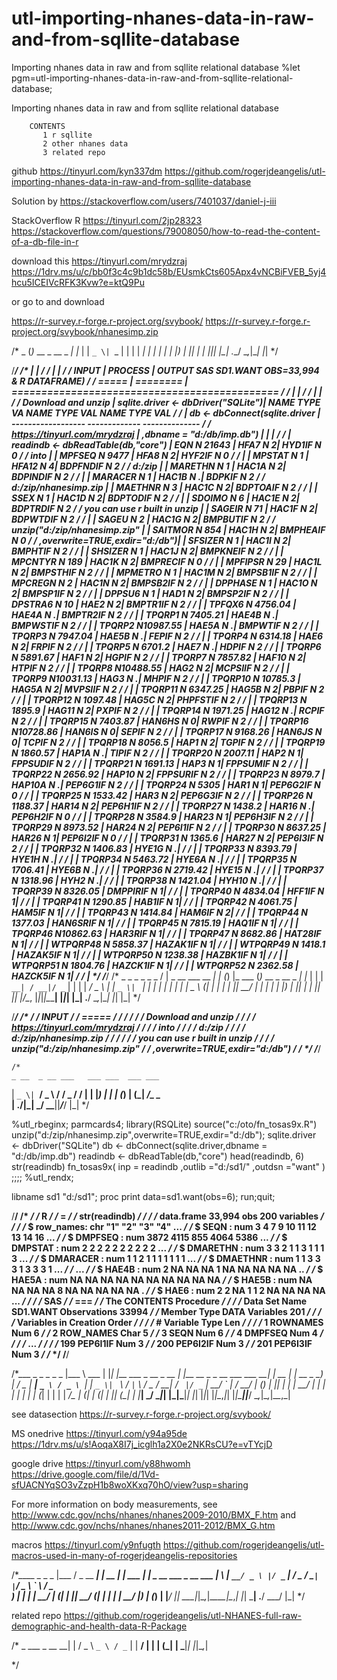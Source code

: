 # utl-importing-nhanes-data-in-raw-and-from-sqllite-database
Importing nhanes data in raw and from sqllite relational database 
   %let pgm=utl-importing-nhanes-data-in-raw-and-from-sqllite-relational-database;

   Importing nhanes data in raw and from sqllite relational database

        CONTENTS
           1 r sqllite
           2 other nhanes data
           3 related repo


   github
   https://tinyurl.com/kyn337dm
   https://github.com/rogerjdeangelis/utl-importing-nhanes-data-in-raw-and-from-sqllite-database

   Solution by
   https://stackoverflow.com/users/7401037/daniel-j-iii

   StackOverflow R
   https://tinyurl.com/2jp28323
   https://stackoverflow.com/questions/79008050/how-to-read-the-content-of-a-db-file-in-r

   download this
   https://tinyurl.com/mrydzraj
   https://1drv.ms/u/c/bb0f3c4c9b1dc58b/EUsmkCts605Apx4vNCBiFVEB_5yj4hcu5ICEIVcRFK3Kvw?e=ktQ9Pu

   or go to and download

   https://r-survey.r-forge.r-project.org/svybook/
   https://r-survey.r-forge.r-project.org/svybook/nhanesimp.zip

   /*                   _
   (_)_ __  _ __  _   _| |_
   | | `_ \| `_ \| | | | __|
   | | | | | |_) | |_| | |_
   |_|_| |_| .__/ \__,_|\__|
           |_|
   */

   /*****************************************************************************************************************************/
   /*                                  |                                    |                                                   */
   /*                                  |                                    |                                                   */
   /*           INPUT                  |              PROCESS               |  OUTPUT SAS SD1.WANT OBS=33,994 & R DATAFRAME)    */
   /*           =====                  |              ========              |  =============================================    */
   /*                                  |                                    |                                                   */
   /*                                  |                                    |                                                   */
   /*  Download and unzip              | sqlite.driver <- dbDriver("SQLite")| NAME   TYPE    VA    NAME TYPE VAL NAME TYPE VAL  */
   /*                                  | db <- dbConnect(sqlite.driver      | ------------------   ------------- -------------- */
   /*  https://tinyurl.com/mrydzraj    |   ,dbname = "d:/db/imp.db")        |                    |              |               */
   /*                                  | readindb <- dbReadTable(db,"core") | EQN      N   21643 |  HFA7     N 2| HYD1IF   N 0  */
   /*  into                            |                                    | MPFSEQ   N    9477 |  HFA8     N 2| HYF2IF   N 0  */
   /*                                  |                                    | MPSTAT   N       1 |  HFA12    N 4| BDPFNDIF N 2  */
   /*  d:/zip                          |                                    | MARETHN  N       1 |  HAC1A    N 2| BDPINDIF N 2  */
   /*                                  |                                    | MARACER  N       1 |  HAC1B    N .| BDPKIF   N 2  */
   /*  d:/zip/nhanesimp.zip            |                                    | MAETHNR  N       3 |  HAC1C    N 2| BDPTOAIF N 2  */
   /*                                  |                                    | SSEX     N       1 |  HAC1D    N 2| BDPTODIF N 2  */
   /*                                  |                                    | SDOIMO   N       6 |  HAC1E    N 2| BDPTRDIF N 2  */
   /*  you can use r built in unzip    |                                    | SAGEIR   N      71 |  HAC1F    N 2| BDPWTDIF N 2  */
   /*                                  |                                    | SAGEU    N       2 |  HAC1G    N 2| BMPBUTIF N 2  */
   /*  unzip("d:/zip/nhanesimp.zip"    |                                    | SAITMOR  N     854 |  HAC1H    N 2| BMPHEAIF N 0  */
   /*    ,overwrite=TRUE,exdir="d:/db")|                                    | SFSIZER  N       1 |  HAC1I    N 2| BMPHTIF  N 2  */
   /*                                  |                                    | SHSIZER  N       1 |  HAC1J    N 2| BMPKNEIF N 2  */
   /*                                  |                                    | MPCNTYR  N     189 |  HAC1K    N 2| BMPRECIF N 0  */
   /*                                  |                                    | MPFIPSR  N      29 |  HAC1L    N 2| BMPSTHIF N 2  */
   /*                                  |                                    | MPMETRO  N       1 |  HAC1M    N 2| BMPSB1IF N 2  */
   /*                                  |                                    | MPCREGN  N       2 |  HAC1N    N 2| BMPSB2IF N 2  */
   /*                                  |                                    | DPPHASE  N       1 |  HAC1O    N 2| BMPSP1IF N 2  */
   /*                                  |                                    | DPPSU6   N       1 |  HAD1     N 2| BMPSP2IF N 2  */
   /*                                  |                                    | DPSTRA6  N      10 |  HAE2     N 2| BMPTR1IF N 2  */
   /*                                  |                                    | TPFQX6   N 4756.04 |  HAE4A    N .| BMPTR2IF N 2  */
   /*                                  |                                    | TPQRP1   N 7405.21 |  HAE4B    N .| BMPWSTIF N 2  */
   /*                                  |                                    | TPQRP2   N10987.55 |  HAE5A    N .| BMPWTIF  N 2  */
   /*                                  |                                    | TPQRP3   N 7947.04 |  HAE5B    N .| FEPIF    N 2  */
   /*                                  |                                    | TPQRP4   N 6314.18 |  HAE6     N 2| FRPIF    N 2  */
   /*                                  |                                    | TPQRP5   N  6701.2 |  HAE7     N .| HDPIF    N 2  */
   /*                                  |                                    | TPQRP6   N 5891.67 |  HAF1     N 2| HGPIF    N 2  */
   /*                                  |                                    | TPQRP7   N 7857.82 |  HAF10    N 2| HTPIF    N 2  */
   /*                                  |                                    | TPQRP8   N10488.55 |  HAG2     N 2| MCPSIIF  N 2  */
   /*                                  |                                    | TPQRP9   N10031.13 |  HAG3     N .| MHPIF    N 2  */
   /*                                  |                                    | TPQRP10  N 10785.3 |  HAG5A    N 2| MVPSIIF  N 2  */
   /*                                  |                                    | TPQRP11  N 6347.25 |  HAG5B    N 2| PBPIF    N 2  */
   /*                                  |                                    | TPQRP12  N 1097.48 |  HAG5C    N 2| PHPFSTIF N 2  */
   /*                                  |                                    | TPQRP13  N  1895.9 |  HAG11    N 2| PXPIF    N 2  */
   /*                                  |                                    | TPQRP14  N 1971.25 |  HAG12    N .| RCPIF    N 2  */
   /*                                  |                                    | TPQRP15  N 7403.87 |  HAN6HS   N 0| RWPIF    N 2  */
   /*                                  |                                    | TPQRP16  N10728.86 |  HAN6IS   N 0| SEPIF    N 2  */
   /*                                  |                                    | TPQRP17  N 9168.26 |  HAN6JS   N 0| TCPIF    N 2  */
   /*                                  |                                    | TPQRP18  N  8056.5 |  HAP1     N 2| TGPIF    N 2  */
   /*                                  |                                    | TPQRP19  N 1860.57 |  HAP1A    N .| TIPIF    N 2  */
   /*                                  |                                    | TPQRP20  N 2007.11 |  HAP2     N 1| FPPSUDIF N 2  */
   /*                                  |                                    | TPQRP21  N 1691.13 |  HAP3     N 1| FPPSUMIF N 2  */
   /*                                  |                                    | TPQRP22  N 2656.92 |  HAP10    N 2| FPPSURIF N 2  */
   /*                                  |                                    | TPQRP23  N  8979.7 |  HAP10A   N .| PEP6G1IF N 2  */
   /*                                  |                                    | TPQRP24  N    5305 |  HAR1     N 1| PEP6G2IF N 0  */
   /*                                  |                                    | TPQRP25  N 1533.42 |  HAR3     N 2| PEP6G3IF N 2  */
   /*                                  |                                    | TPQRP26  N 1188.37 |  HAR14    N 2| PEP6H1IF N 2  */
   /*                                  |                                    | TPQRP27  N  1438.2 |  HAR16    N .| PEP6H2IF N 0  */
   /*                                  |                                    | TPQRP28  N  3584.9 |  HAR23    N 1| PEP6H3IF N 2  */
   /*                                  |                                    | TPQRP29  N 8973.52 |  HAR24    N 2| PEP6I1IF N 2  */
   /*                                  |                                    | TPQRP30  N 8637.25 |  HAR26    N 1| PEP6I2IF N 0  */
   /*                                  |                                    | TPQRP31  N  1365.6 |  HAR27    N 2| PEP6I3IF N 2  */
   /*                                  |                                    | TPQRP32  N 1406.83 |  HYE1G    N .|               */
   /*                                  |                                    | TPQRP33  N 8393.79 |  HYE1H    N .|               */
   /*                                  |                                    | TPQRP34  N 5463.72 |  HYE6A    N .|               */
   /*                                  |                                    | TPQRP35  N 1706.41 |  HYE6B    N .|               */
   /*                                  |                                    | TPQRP36  N 2719.42 |  HYE15    N .|               */
   /*                                  |                                    | TPQRP37  N 1318.96 |  HYH2     N .|               */
   /*                                  |                                    | TPQRP38  N 1421.04 |  HYH10    N .|               */
   /*                                  |                                    | TPQRP39  N 8326.05 |  DMPPIRIF N 1|               */
   /*                                  |                                    | TPQRP40  N 4834.04 |  HFF1IF   N 1|               */
   /*                                  |                                    | TPQRP41  N 1290.85 |  HAB1IF   N 1|               */
   /*                                  |                                    | TPQRP42  N 4061.75 |  HAM5IF   N 1|               */
   /*                                  |                                    | TPQRP43  N 1414.84 |  HAM6IF   N 2|               */
   /*                                  |                                    | TPQRP44  N 1377.03 |  HAN6SRIF N 1|               */
   /*                                  |                                    | TPQRP45  N 7815.19 |  HAQ1IF   N 1|               */
   /*                                  |                                    | TPQRP46  N10862.63 |  HAR3RIF  N 1|               */
   /*                                  |                                    | TPQRP47  N 8682.86 |  HAT28IF  N 1|               */
   /*                                  |                                    | WTPQRP48 N 5858.37 |  HAZAK1IF N 1|               */
   /*                                  |                                    | WTPQRP49 N  1418.1 |  HAZAK5IF N 1|               */
   /*                                  |                                    | WTPQRP50 N 1238.38 |  HAZBK1IF N 1|               */
   /*                                  |                                    | WTPQRP51 N 1804.76 |  HAZCK1IF N 1|               */
   /*                                  |                                    | WTPQRP52 N 2362.58 |  HAZCK5IF N 1|               */
   /*                                  |                                                                                        */
   /*****************************************************************************************************************************/
   /*                    _ _ _ _         _                   _
   / |  _ __   ___  __ _| | (_) |_ ___  (_)_ __  _ __  _   _| |_
   | | | `__| / __|/ _` | | | | __/ _ \ | | `_ \| `_ \| | | | __|
   | | | |    \__ \ (_| | | | | ||  __/ | | | | | |_) | |_| | |_
   |_| |_|    |___/\__, |_|_|_|\__\___| |_|_| |_| .__/ \__,_|\__|
                      |_|                       |_|
   */

   /*****************************************************************************************************************************/
   /*                                                                                                                           */
   /*           INPUT                                                                                                           */
   /*           =====                                                                                                           */
   /*                                                                                                                           */
   /*                                                                                                                           */
   /*  Download and unzip                                                                                                       */
   /*                                                                                                                           */
   /*  https://tinyurl.com/mrydzraj                                                                                             */
   /*                                                                                                                           */
   /*  into                                                                                                                     */
   /*                                                                                                                           */
   /*  d:/zip                                                                                                                   */
   /*                                                                                                                           */
   /*  d:/zip/nhanesimp.zip                                                                                                     */
   /*                                                                                                                           */
   /*                                                                                                                           */
   /*  you can use r built in unzip                                                                                             */
   /*                                                                                                                           */
   /*  unzip("d:/zip/nhanesimp.zip"                                                                                             */
   /*    ,overwrite=TRUE,exdir="d:/db")                                                                                         */
   /*                                                                                                                           */
   /*****************************************************************************************************************************/

    /*
    _ __  _ __ ___   ___ ___  ___ ___
   | `_ \| `__/ _ \ / __/ _ \/ __/ __|
   | |_) | | | (_) | (_|  __/\__ \__ \
   | .__/|_|  \___/ \___\___||___/___/
   |_|
   */

   %utl_rbeginx;
   parmcards4;
   library(RSQLite)
   source("c:/oto/fn_tosas9x.R")
   unzip("d:/zip/nhanesimp.zip",overwrite=TRUE,exdir="d:/db");
   sqlite.driver <- dbDriver("SQLite")
   db <- dbConnect(sqlite.driver,dbname = "d:/db/imp.db")
   readindb <- dbReadTable(db,"core")
   head(readindb, 6)
   str(readindb)
   fn_tosas9x(
         inp    = readindb
        ,outlib ="d:/sd1/"
        ,outdsn ="want"
        )
   ;;;;
   %utl_rendx;

   libname sd1 "d:/sd1";
   proc print data=sd1.want(obs=6);
   run;quit;

   /**************************************************************************************************************************/
   /*                                                                                                                        */
   /* R                                                                                                                      */
   /* =                                                                                                                       */
   /*  str(readindb)                                                                                                         */
   /*                                                                                                                        */
   /*  data.frame 33,994 obs 200 variables                                                                                   */
   /*                                                                                                                        */
   /*  $ row_names: chr  "1" "2" "3" "4" ...                                                                                 */
   /*  $ SEQN     : num  3 4 7 9 10 11 12 13 14 16 ...                                                                       */
   /*  $ DMPFSEQ  : num  3872 4115 855 4064 5386 ...                                                                         */
   /*  $ DMPSTAT  : num  2 2 2 2 2 2 2 2 2 2 ...                                                                             */
   /*  $ DMARETHN : num  3 3 2 1 1 3 1 1 1 3 ...                                                                             */
   /*  $ DMARACER : num  1 1 2 1 1 1 1 1 1 1 ...                                                                             */
   /*  $ DMAETHNR : num  1 1 3 3 3 1 3 3 3 1 ...                                                                             */
   /*  ...                                                                                                                   */
   /*  $ HAE4B    : num  2 NA NA NA 1 NA NA NA NA NA ..                                                                      */
   /*  $ HAE5A    : num  NA NA NA NA NA NA NA NA NA NA                                                                       */
   /*  $ HAE5B    : num  NA NA NA NA 8 NA NA NA NA NA .                                                                      */
   /*  $ HAE6     : num  2 2 NA 1 1 2 NA NA NA NA ...                                                                        */
   /*                                                                                                                        */
   /* SAS                                                                                                                    */
   /* ===                                                                                                                    */
   /*  The CONTENTS Procedure                                                                                                */
   /*                                                                                                                        */
   /*  Data Set Name        SD1.WANT                      Observations          33994                                        */
   /*  Member Type          DATA                          Variables             201                                          */
   /*                                                                                                                        */
   /*    Variables in Creation Order                                                                                         */
   /*                                                                                                                        */
   /*    #    Variable     Type    Len                                                                                       */
   /*                                                                                                                        */
   /*    1    ROWNAMES     Num       6                                                                                       */
   /*    2    ROW_NAMES    Char      5                                                                                       */
   /*    3    SEQN         Num       6                                                                                       */
   /*    4    DMPFSEQ      Num       4                                                                                       */
   /*                                                                                                                        */
   /*   ...                                                                                                                  */
   /*                                                                                                                        */
   /*  199    PEP6I1IF     Num       3                                                                                       */
   /*  200    PEP6I2IF     Num       3                                                                                       */
   /*  201    PEP6I3IF     Num       3                                                                                       */
   /*                                                                                                                        */
   /**************************************************************************************************************************/

   /*___          _   _                       _                                _       _
   |___ \    ___ | |_| |__   ___ _ __   _ __ | |__   __ _ _ __   ___  ___   __| | __ _| |_ __ _
     __) |  / _ \| __| `_ \ / _ \ `__| | `_ \| `_ \ / _` | `_ \ / _ \/ __| / _` |/ _` | __/ _` |
    / __/  | (_) | |_| | | |  __/ |    | | | | | | | (_| | | | |  __/\__ \| (_| | (_| | || (_| |
   |_____|  \___/ \__|_| |_|\___|_|    |_| |_|_| |_|\__,_|_| |_|\___||___/ \__,_|\__,_|\__\__,_|


   see datasection
   https://r-survey.r-forge.r-project.org/svybook/

   MS onedrive
   https://tinyurl.com/y94a95de
   https://1drv.ms/u/s!AoqaX8I7j_icglh1a2X0e2NKRsCU?e=vTYcjD

   google drive
   https://tinyurl.com/y88hwomh
   https://drive.google.com/file/d/1Vd-sfUACNYqSO3vZzpH1b8woXKxq70hO/view?usp=sharing

   For more information on body measurements, see
   http://www.cdc.gov/nchs/nhanes/nhanes2009-2010/BMX_F.htm and
   http://www.cdc.gov/nchs/nhanes/nhanes2011-2012/BMX_G.htm

   macros
   https://tinyurl.com/y9nfugth
   https://github.com/rogerjdeangelis/utl-macros-used-in-many-of-rogerjdeangelis-repositories

   /*____            _       _           _
   |___ /   _ __ ___| | __ _| |_ ___  __| |  _ __ ___ _ __   ___
     |_ \  | `__/ _ \ |/ _` | __/ _ \/ _` | | `__/ _ \ `_ \ / _ \
    ___) | | | |  __/ | (_| | ||  __/ (_| | | | |  __/ |_) | (_) |
   |____/  |_|  \___|_|\__,_|\__\___|\__,_| |_|  \___| .__/ \___/
                                                     |_|
   */

   related repo
   https://github.com/rogerjdeangelis/utl-NHANES-full-raw-demographic-and-health-data-R-Package

   /*              _
     ___ _ __   __| |
    / _ \ `_ \ / _` |
   |  __/ | | | (_| |
    \___|_| |_|\__,_|

   */
